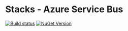 # Stacks - Azure Service Bus

[![Build status](https://ci.appveyor.com/api/projects/status/5er3r1re3cbqi7m9/branch/master?svg=true)](https://ci.appveyor.com/project/slalom-saa/stacks-azure-servicebus/branch/master)   [![NuGet Version](http://img.shields.io/nuget/v/Slalom.Stacks.AzureServiceBus.svg?style=flat)](https://www.nuget.org/packages/Slalom.Stacks.AzureServiceBus/)
